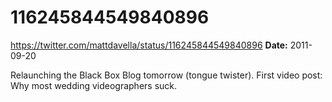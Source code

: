 # 116245844549840896
https://twitter.com/mattdavella/status/116245844549840896
**Date:** 2011-09-20

Relaunching the Black Box Blog tomorrow (tongue twister). First video post: Why most wedding videographers suck.
